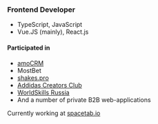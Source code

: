 ### Frontend Developer
- TypeScript, JavaScript
- Vue.JS (mainly), React.js

#### Participated in
- [amoCRM](https://www.amocrm.ru/)
- MostBet
- [shakes.pro](http://shakes.pro/)
- [Addidas Creators Club](https://www.adidas.ru/creatorsclub)
- [WorldSkills Russia](https://worldskills.ru/)
- And a number of private B2B web-applications

Currently working at [spacetab.io](https://github.com/spacetab-io)
